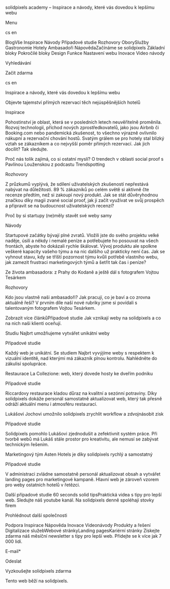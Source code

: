<p>solidpixels academy – Inspirace a návody, které vás dovedou k lepšímu webu</p>
<p>Menu</p>
<p>cs en</p>
<p>BlogVše Inspirace Návody Případové studie Rozhovory OborySlužby Gastronomie Hotely Ambasadoři NápovědaZačínáme se solidpixels Základní bloky Pokročilé bloky Design Funkce Nastavení webu Inovace Video návody</p>
<p>Vyhledávání</p>
<p>Začít zdarma</p>
<p>cs en</p>
<p>Inspirace a návody, které vás dovedou k lepšímu webu </p>
<p>Objevte tajemství přímých rezervací těch nejúspěšnějších hotelů</p>
<p>Inspirace</p>
<p>Pohostinství je oblast, která se v posledních letech neuvěřitelně proměnila. Rozvoj technologií, příchod nových zprostředkovatelů, jako jsou Airbnb či Booking.com nebo pandemická zkušenost, to všechno výrazně ovlivnilo nákupní a rezervační chování hostů. Svatým grálem se pro hotely stal blízký vztah se zákazníkem a co nejvyšší poměr přímých rezervací. Jak jich docílit? Tak sledujte.</p>
<p>Proč nás tolik zajímá, co si ostatní myslí? O trendech v oblasti social proof s Pavlínou Louženskou z podcastu Trendspotting</p>
<p>Rozhovory</p>
<p>Z průzkumů vyplývá, že sdílení uživatelských zkušeností nepřestává nabývat na důležitosti. 89 % zákazníků po celém světě si aktivně čte recenze předtím, než si zakoupí nový produkt. Jak se stát důvěryhodnou značkou díky magii zvané social proof, jak ji začít využívat ve svůj prospěch a připravit se na budoucnost uživatelských recenzí?</p>
<p>Proč by si startupy (ne)měly stavět své weby samy</p>
<p>Návody</p>
<p>Startupové začátky bývají plné zvratů. Vložili jste do svého projektu velké naděje, úsilí a někdy i nemalé peníze a potřebujete ho posouvat na všech frontách, abyste ho dokázali rychle škálovat. Vývoj produktu ale spolkne veškeré kapacity vašeho týmu a na nic dalšího už prakticky není čas. Jak se vyhnout stavu, kdy se tříští pozornost týmu kvůli potřebě vlastního webu, jak zamezit frustraci marketingových týmů a šetřit tak čas i peníze?</p>
<p>Ze života ambasadora: z Prahy do Kodaně a ještě dál s fotografem Vojtou Tesárkem</p>
<p>Rozhovory</p>
<p>Kdo jsou vlastně naši ambasadoři? Jak pracují, co je baví a co zrovna aktuálně řeší? V prvním díle naší nové rubriky jsme si povídali s talentovaným fotografem Vojtou Tesárkem.</p>
<p>Zobrazit více článkůPřípadové studie
Jak vznikají weby na solidpixels a co na nich naši klienti oceňují.</p>
<p>Studiu Najbrt umožňujeme vytvářet unikátní weby</p>
<p>Případové studie</p>
<p>Každý web je unikátní. Se studiem Najbrt vyvýjíme weby s respektem k vizuální identitě, nad kterými má zákazník plnou kontrolu. Nahlédněte do zákulisí spolupráce. </p>
<p>Restaurace La Collezione: web, který dovede hosty ke dveřím podniku</p>
<p>Případové studie</p>
<p>Riccardovy restaurace kladou důraz na kvalitní a sezónní potraviny. Díky solidpixels dokáže personál samostatně aktualizovat web, který tak přesně odráží aktuální menu i atmosféru restaurací.</p>
<p>Lukášovi Jochovi umožnilo solidpixels zrychlit workflow a zdvojnásobit zisk</p>
<p>Případové studie</p>
<p>Solidpixels pomohlo Lukášovi zjednodušit a zefektivnit systém práce. Při tvorbě webů má Lukáš stále prostor pro kreativitu, ale nemusí se zabývat technickým řešením. </p>
<p>Marketingový tým Asten Hotels je díky solidpixels rychlý a samostatný</p>
<p>Případové studie</p>
<p>V administraci zvládne samostatně personál aktualizovat obsah a vytvářet landing pages pro marketingové kampaně. Hlavní web je zároveň vzorem pro weby ostatních hotelů v řetězci.</p>
<p>Další případové studie
60 seconds solid tipsPraktická videa s tipy pro lepší web. Sledujte náš youtube kanál.
  Na solidpixels denně spoléhají stovky firem</p>
<p>Prohlédnout další společnosti</p>
<p>Podpora
 Inspirace
Nápověda
Inovace
Videonávody
 Produkty a řešení
 Digitalizace služebWebové stránkyLanding pagesKariérní stránky Získejte zdarma náš měsíční newsletter s tipy pro lepší web. Přidejte se k více jak 7 000 lidí.</p>
<p>E-mail*</p>
<p>Odeslat</p>
<p>Vyzkoušejte solidpixels zdarma</p>
<p>Tento web běží na solidpixels.</p>